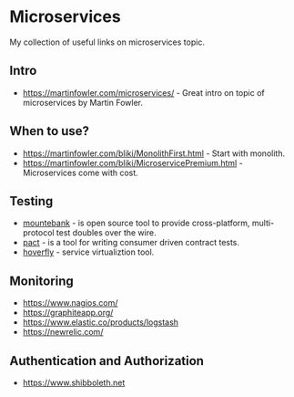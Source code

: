 # Microservices
My collection of useful links on microservices topic.

## Intro
* https://martinfowler.com/microservices/ - Great intro on topic of microservices by Martin Fowler.

## When to use?
* https://martinfowler.com/bliki/MonolithFirst.html - Start with monolith.
* https://martinfowler.com/bliki/MicroservicePremium.html - Microservices come with cost.

## Testing
* [mountebank](http://www.mbtest.org/) - is open source tool to provide cross-platform, multi-protocol test doubles over the wire. 
* [pact](https://docs.pact.io) - is a tool for writing consumer driven contract tests.
* [hoverfly](https://hoverfly.io/) - service virtualiztion tool.

## Monitoring
* https://www.nagios.com/
* https://graphiteapp.org/
* https://www.elastic.co/products/logstash
* https://newrelic.com/

## Authentication and Authorization 
* https://www.shibboleth.net
